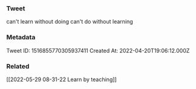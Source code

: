 ### Tweet
can't learn without doing
can't do without learning

### Metadata
Tweet ID: 1516855770305937411
Created At: 2022-04-20T19:06:12.000Z

### Related
[[2022-05-29 08-31-22 Learn by teaching]]

